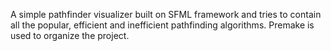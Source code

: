 A simple pathfinder visualizer built on SFML framework and tries to contain all the popular, efficient and inefficient pathfinding algorithms.
Premake is used to organize the project.